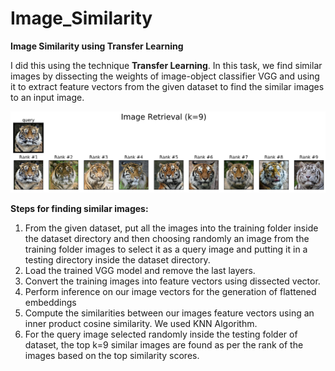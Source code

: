 # Image_Similarity
<b>Image Similarity using Transfer Learning</b>

I did this using the technique <b>Transfer Learning</b>. In this task, we find similar images
by dissecting the weights of image-object classifier VGG and using it to extract 
feature vectors from the given dataset to find the similar images to an input image.


![alt text](https://github.com/yashikesarwani/Image_Similarity/blob/master/output/vgg19/vgg19_retrieval_0.png)


<b>Steps for finding similar images:</b>
 
1. From the given dataset, put all the images into the training folder inside the dataset directory and then choosing randomly an image from the training folder images to select it as a query image and putting it in a testing directory inside the dataset directory. <br>
2. Load the trained VGG model and remove the last layers. <br>
3. Convert the training images into feature vectors using dissected vector. <br>
4. Perform inference on our image vectors for the generation of flattened embeddings <br>
5. Compute the similarities between our images feature vectors using an inner product cosine similarity. We used KNN Algorithm. <br>
6. For the query image selected randomly inside the testing folder of dataset, the top k=9 similar images are found as per the rank of the images based on the top similarity scores. <br>
